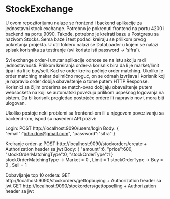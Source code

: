 # StockExchange

U ovom repozitorijumu nalaze se frontend i backend aplikacije za jednostavni stock exchange. Potrebno je pokrenuti frontend na portu 4200 i backend na portu 9090. Takođe, potrebno je kreirati bazu u Postgresu sa nazivom Stocks. Šema baze i test podaci kreiraju se prilikom prvog pokretanja projekta. U util folderu nalazi se DataLoader u kojem se nalazi spisak korisnika za testiranje (svi koriste isti password -> 'sifra'). 

Svi exchange order-i unutar aplikacije odnose se na istu akciju radi jednostavnosti. Prilikom kreiranja order-a korisnik bira da li je market/limit tipa i da li je buy/sell. Kad se order kreira počinje order matching. Ukoliko je order matching makar delimično moguć, on se odmah izvršava i korisnik koji je napravio order dobija obaveštenje o tome putem HTTP Response. Korisnici sa čijim orderima se match-ovao dobijaju obaveštenje putem websocketa na koji se automatski povezuju prilikom uspešnog logovanja na sistem. Da bi korisnik pregledao postojeće ordere ili napravio novi, mora biti ulogovan. 

Ukoliko postoje neki problemi sa frontend-om ili u njegovom povezivanju sa backend-om, ispod su navedeni API pozivi:

Login:
	POST
	http://localhost:9090/users/login
	Body:
		{
    			"email":"john.doe@gmail.com",
    			"password":"sifra"
		}


Kreiranje order-a:
	POST
	http://localhost:9090/stockorders/create
	 + Authorization header sa jwt
	Body:
		{
    			"amount":6,
    			"price":600,
    			"stockOrderMatchingType":0,
    			"stockOrderType":1
		}
	stockOrderMatchingType -> Market = 0 , Limit = 1
	stockOrderType -> Buy = 0 , Sell = 1

Dobavljanje top 10 ordera:
	GET
	http://localhost:9090/stockorders/gettopbuying
	 + Authorization header sa jwt
	GET
	http://localhost:9090/stockorders/gettopselling
 	 + Authorization header sa jwt
	
